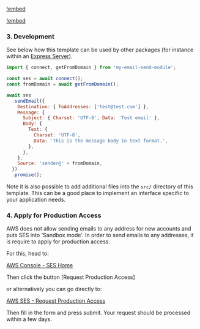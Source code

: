 [!embed](./../shared/getting-started-project.md)

[!embed](./../shared/getting-started-infrastructure.md)

### 3. Development

See below how this template can be used by other packages (for instance within an [Express Server](./../modules/lambda-express)).

```javascript
import { connect, getFromDomain } from 'my-email-send-module';

const ses = await connect();
const fromDomain = await getFromDomain();

await ses
  .sendEmail({
    Destination: { ToAddresses: ['test@test.com'] },
    Message: {
      Subject: { Charset: 'UTF-8', Data: 'Test email' },
      Body: {
        Text: {
          Charset: 'UTF-8',
          Data: 'This is the message body in text format.',
        },
      },
    },
    Source: 'sender@' + fromDomain,
  })
  .promise();
```

Note it is also possible to add additional files into the `src/` directory of this template. This can be a good place to implement an interface specific to your application needs.

### 4. Apply for Production Access

AWS does not allow sending emails to any address for new accounts and puts SES into 'Sandbox mode'. In order to send emails to any addresses, it is require to apply for production access.

For this, head to:

[AWS Console - SES Home](https://us-west-2.console.aws.amazon.com/ses/home?region=us-west-2#/get-set-up)

Then click the button [Request Production Access]

or alternatively you can go directly to:

[AWS SES - Request Production Access](https://us-west-2.console.aws.amazon.com/ses/home?region=us-west-2#/account/request-production-access)

Then fill in the form and press submit. Your request should be processed within a few days.
